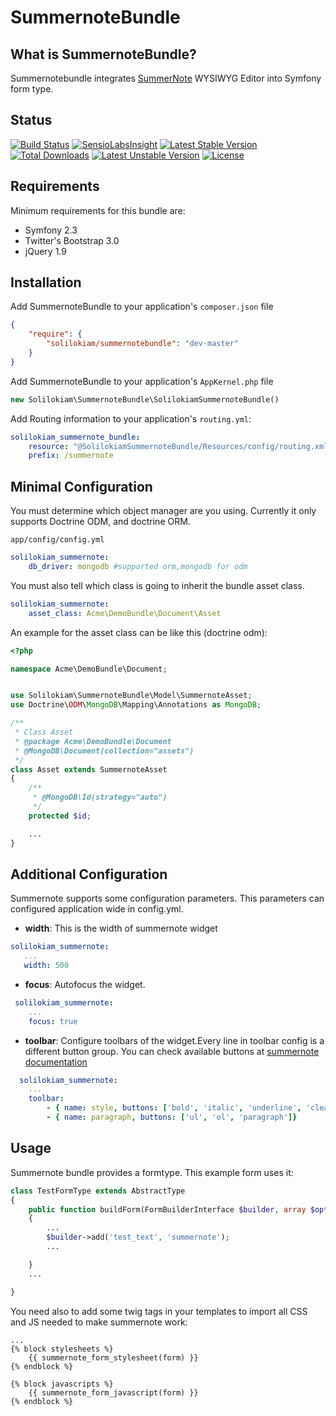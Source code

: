 SummernoteBundle
================

What is SummernoteBundle?
-------------------------
Summernotebundle integrates [SummerNote](http://hackerwins.github.io/summernote/) WYSIWYG Editor into Symfony form type.

Status
------
[![Build Status](https://travis-ci.org/solilokiam/SummernoteBundle.svg?branch=master)](https://travis-ci.org/solilokiam/SummernoteBundle)
[![SensioLabsInsight](https://insight.sensiolabs.com/projects/5ac190d8-368d-463e-bdcf-eb414242de47/mini.png)](https://insight.sensiolabs.com/projects/5ac190d8-368d-463e-bdcf-eb414242de47)
[![Latest Stable Version](https://poser.pugx.org/solilokiam/summernotebundle/v/stable.png)](https://packagist.org/packages/solilokiam/summernotebundle)
[![Total Downloads](https://poser.pugx.org/solilokiam/summernotebundle/downloads.png)](https://packagist.org/packages/solilokiam/summernotebundle)
[![Latest Unstable Version](https://poser.pugx.org/solilokiam/summernotebundle/v/unstable.png)](https://packagist.org/packages/solilokiam/summernotebundle)
[![License](https://poser.pugx.org/solilokiam/summernotebundle/license.png)](https://packagist.org/packages/solilokiam/summernotebundle)

Requirements
------------
Minimum requirements for this bundle are:
- Symfony 2.3
- Twitter's Bootstrap 3.0
- jQuery 1.9

Installation
------------
Add SummernoteBundle to your application's `composer.json` file

```json
{
    "require": {
        "solilokiam/summernotebundle": "dev-master"
    }
}
```

Add SummernoteBundle to your application's `AppKernel.php` file

```php
new Solilokiam\SummernoteBundle\SolilokiamSummernoteBundle()
```

Add Routing information to your application's `routing.yml`:

```yml
solilokiam_summernote_bundle:
    resource: "@SolilokiamSummernoteBundle/Resources/config/routing.xml"
    prefix: /summernote
```

Minimal Configuration
---------------------
You must determine which object manager are you using. Currently it only supports Doctrine ODM, and doctrine ORM.

`app/config/config.yml`

```yml
solilokiam_summernote:
    db_driver: mongodb #supported orm,mongodb for odm
```

You must also tell which class is going to inherit the bundle asset class.

```yml
solilokiam_summernote:
    asset_class: Acme\DemoBundle\Document\Asset
```

An example for the asset class can be like this (doctrine odm):

```php
<?php

namespace Acme\DemoBundle\Document;


use Solilokiam\SummernoteBundle\Model\SummernoteAsset;
use Doctrine\ODM\MongoDB\Mapping\Annotations as MongoDB;

/**
 * Class Asset
 * @package Acme\DemoBundle\Document
 * @MongoDB\Document(collection="assets")
 */
class Asset extends SummernoteAsset
{
    /**
     * @MongoDB\Id(strategy="auto")
     */
    protected $id;

    ...
}

```

Additional Configuration
------------------------
Summernote supports some configuration parameters. This parameters can configured application wide in config.yml.

* **width**: This is the width of summernote widget
```yml
solilokiam_summernote:
   ...
   width: 500
```
* **focus**: Autofocus the widget.
```yml
 solilokiam_summernote:
    ...
    focus: true
```
* **toolbar**: Configure toolbars of the widget.Every line in toolbar config is a different button group. You can check available buttons at [summernote documentation](http://hackerwins.github.io/summernote/features.html#customtoolbar)
```yml
  solilokiam_summernote:
    ...
    toolbar:
        - { name: style, buttons: ['bold', 'italic', 'underline', 'clear'] }
        - { name: paragraph, buttons: ['ul', 'ol', 'paragraph']}
```

Usage
-----

Summernote bundle provides a formtype. This example form uses it:

```php
class TestFormType extends AbstractType
{
    public function buildForm(FormBuilderInterface $builder, array $options)
    {
        ...
        $builder->add('test_text', 'summernote');
        ...

    }
    ...

}
```

You need also to add some twig tags in your templates to import all CSS and JS needed to make summernote work:
```twig
...
{% block stylesheets %}
    {{ summernote_form_stylesheet(form) }}
{% endblock %}

{% block javascripts %}
    {{ summernote_form_javascript(form) }}
{% endblock %}
```

